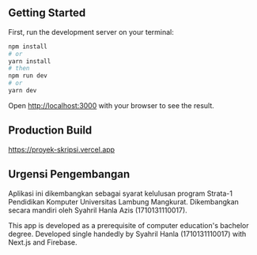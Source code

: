 ## Getting Started

First, run the development server on your terminal:

```bash
npm install 
# or 
yarn install
# then
npm run dev
# or
yarn dev
```

Open [http://localhost:3000](http://localhost:3000) with your browser to see the result.

## Production Build
https://proyek-skripsi.vercel.app

## Urgensi Pengembangan

Aplikasi ini dikembangkan sebagai syarat kelulusan program Strata-1 Pendidikan Komputer Universitas Lambung Mangkurat. Dikembangkan secara mandiri oleh Syahril Hanla Azis (1710131110017).

This app is developed as a prerequisite of computer education's bachelor degree. Developed single handedly by Syahril Hanla (1710131110017) with Next.js and Firebase.

